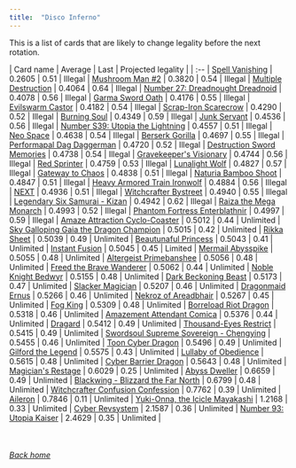 ```yaml
---
title:  "Disco Inferno"
---
```


This is a list of cards that are likely to change legality before the next rotation.

| Card name | Average | Last | Projected legality |
| :-- |
[Spell Vanishing](https://db.ygoprodeck.com/card/?search=Spell%20Vanishing) | 0.2605 | 0.51 | Illegal |
[Mushroom Man #2](https://db.ygoprodeck.com/card/?search=Mushroom%20Man%20#2) | 0.3820 | 0.54 | Illegal |
[Multiple Destruction](https://db.ygoprodeck.com/card/?search=Multiple%20Destruction) | 0.4064 | 0.64 | Illegal |
[Number 27: Dreadnought Dreadnoid](https://db.ygoprodeck.com/card/?search=Number%2027:%20Dreadnought%20Dreadnoid) | 0.4078 | 0.56 | Illegal |
[Garma Sword Oath](https://db.ygoprodeck.com/card/?search=Garma%20Sword%20Oath) | 0.4176 | 0.55 | Illegal |
[Evilswarm Castor](https://db.ygoprodeck.com/card/?search=Evilswarm%20Castor) | 0.4182 | 0.54 | Illegal |
[Scrap-Iron Scarecrow](https://db.ygoprodeck.com/card/?search=Scrap-Iron%20Scarecrow) | 0.4290 | 0.52 | Illegal |
[Burning Soul](https://db.ygoprodeck.com/card/?search=Burning%20Soul) | 0.4349 | 0.59 | Illegal |
[Junk Servant](https://db.ygoprodeck.com/card/?search=Junk%20Servant) | 0.4536 | 0.56 | Illegal |
[Number S39: Utopia the Lightning](https://db.ygoprodeck.com/card/?search=Number%20S39:%20Utopia%20the%20Lightning) | 0.4557 | 0.51 | Illegal |
[Neo Space](https://db.ygoprodeck.com/card/?search=Neo%20Space) | 0.4638 | 0.54 | Illegal |
[Berserk Gorilla](https://db.ygoprodeck.com/card/?search=Berserk%20Gorilla) | 0.4697 | 0.55 | Illegal |
[Performapal Dag Daggerman](https://db.ygoprodeck.com/card/?search=Performapal%20Dag%20Daggerman) | 0.4720 | 0.52 | Illegal |
[Destruction Sword Memories](https://db.ygoprodeck.com/card/?search=Destruction%20Sword%20Memories) | 0.4738 | 0.54 | Illegal |
[Gravekeeper's Visionary](https://db.ygoprodeck.com/card/?search=Gravekeeper's%20Visionary) | 0.4744 | 0.56 | Illegal |
[Red Sprinter](https://db.ygoprodeck.com/card/?search=Red%20Sprinter) | 0.4759 | 0.53 | Illegal |
[Lunalight Wolf](https://db.ygoprodeck.com/card/?search=Lunalight%20Wolf) | 0.4827 | 0.57 | Illegal |
[Gateway to Chaos](https://db.ygoprodeck.com/card/?search=Gateway%20to%20Chaos) | 0.4838 | 0.51 | Illegal |
[Naturia Bamboo Shoot](https://db.ygoprodeck.com/card/?search=Naturia%20Bamboo%20Shoot) | 0.4847 | 0.51 | Illegal |
[Heavy Armored Train Ironwolf](https://db.ygoprodeck.com/card/?search=Heavy%20Armored%20Train%20Ironwolf) | 0.4884 | 0.56 | Illegal |
[NEXT](https://db.ygoprodeck.com/card/?search=NEXT) | 0.4936 | 0.51 | Illegal |
[Witchcrafter Bystreet](https://db.ygoprodeck.com/card/?search=Witchcrafter%20Bystreet) | 0.4940 | 0.55 | Illegal |
[Legendary Six Samurai - Kizan](https://db.ygoprodeck.com/card/?search=Legendary%20Six%20Samurai%20-%20Kizan) | 0.4942 | 0.62 | Illegal |
[Raiza the Mega Monarch](https://db.ygoprodeck.com/card/?search=Raiza%20the%20Mega%20Monarch) | 0.4993 | 0.52 | Illegal |
[Phantom Fortress Enterblathnir](https://db.ygoprodeck.com/card/?search=Phantom%20Fortress%20Enterblathnir) | 0.4997 | 0.59 | Illegal |
[Amaze Attraction Cyclo-Coaster](https://db.ygoprodeck.com/card/?search=Amaze%20Attraction%20Cyclo-Coaster) | 0.5012 | 0.44 | Unlimited |
[Sky Galloping Gaia the Dragon Champion](https://db.ygoprodeck.com/card/?search=Sky%20Galloping%20Gaia%20the%20Dragon%20Champion) | 0.5015 | 0.42 | Unlimited |
[Rikka Sheet](https://db.ygoprodeck.com/card/?search=Rikka%20Sheet) | 0.5039 | 0.49 | Unlimited |
[Beautunaful Princess](https://db.ygoprodeck.com/card/?search=Beautunaful%20Princess) | 0.5043 | 0.41 | Unlimited |
[Instant Fusion](https://db.ygoprodeck.com/card/?search=Instant%20Fusion) | 0.5045 | 0.45 | Limited |
[Mermail Abysspike](https://db.ygoprodeck.com/card/?search=Mermail%20Abysspike) | 0.5055 | 0.48 | Unlimited |
[Altergeist Primebanshee](https://db.ygoprodeck.com/card/?search=Altergeist%20Primebanshee) | 0.5056 | 0.48 | Unlimited |
[Freed the Brave Wanderer](https://db.ygoprodeck.com/card/?search=Freed%20the%20Brave%20Wanderer) | 0.5062 | 0.44 | Unlimited |
[Noble Knight Bedwyr](https://db.ygoprodeck.com/card/?search=Noble%20Knight%20Bedwyr) | 0.5155 | 0.48 | Unlimited |
[Dark Beckoning Beast](https://db.ygoprodeck.com/card/?search=Dark%20Beckoning%20Beast) | 0.5173 | 0.47 | Unlimited |
[Slacker Magician](https://db.ygoprodeck.com/card/?search=Slacker%20Magician) | 0.5207 | 0.46 | Unlimited |
[Dragonmaid Ernus](https://db.ygoprodeck.com/card/?search=Dragonmaid%20Ernus) | 0.5266 | 0.46 | Unlimited |
[Nekroz of Areadbhair](https://db.ygoprodeck.com/card/?search=Nekroz%20of%20Areadbhair) | 0.5267 | 0.45 | Unlimited |
[Fog King](https://db.ygoprodeck.com/card/?search=Fog%20King) | 0.5309 | 0.48 | Unlimited |
[Borreload Riot Dragon](https://db.ygoprodeck.com/card/?search=Borreload%20Riot%20Dragon) | 0.5318 | 0.46 | Unlimited |
[Amazement Attendant Comica](https://db.ygoprodeck.com/card/?search=Amazement%20Attendant%20Comica) | 0.5376 | 0.44 | Unlimited |
[Dragard](https://db.ygoprodeck.com/card/?search=Dragard) | 0.5412 | 0.49 | Unlimited |
[Thousand-Eyes Restrict](https://db.ygoprodeck.com/card/?search=Thousand-Eyes%20Restrict) | 0.5415 | 0.49 | Unlimited |
[Swordsoul Supreme Sovereign - Chengying](https://db.ygoprodeck.com/card/?search=Swordsoul%20Supreme%20Sovereign%20-%20Chengying) | 0.5455 | 0.46 | Unlimited |
[Toon Cyber Dragon](https://db.ygoprodeck.com/card/?search=Toon%20Cyber%20Dragon) | 0.5496 | 0.49 | Unlimited |
[Gilford the Legend](https://db.ygoprodeck.com/card/?search=Gilford%20the%20Legend) | 0.5575 | 0.43 | Unlimited |
[Lullaby of Obedience](https://db.ygoprodeck.com/card/?search=Lullaby%20of%20Obedience) | 0.5615 | 0.48 | Unlimited |
[Cyber Barrier Dragon](https://db.ygoprodeck.com/card/?search=Cyber%20Barrier%20Dragon) | 0.5643 | 0.48 | Unlimited |
[Magician's Restage](https://db.ygoprodeck.com/card/?search=Magician's%20Restage) | 0.6029 | 0.25 | Unlimited |
[Abyss Dweller](https://db.ygoprodeck.com/card/?search=Abyss%20Dweller) | 0.6659 | 0.49 | Unlimited |
[Blackwing - Blizzard the Far North](https://db.ygoprodeck.com/card/?search=Blackwing%20-%20Blizzard%20the%20Far%20North) | 0.6799 | 0.48 | Unlimited |
[Witchcrafter Confusion Confession](https://db.ygoprodeck.com/card/?search=Witchcrafter%20Confusion%20Confession) | 0.7762 | 0.39 | Unlimited |
[Aileron](https://db.ygoprodeck.com/card/?search=Aileron) | 0.7846 | 0.11 | Unlimited |
[Yuki-Onna, the Icicle Mayakashi](https://db.ygoprodeck.com/card/?search=Yuki-Onna,%20the%20Icicle%20Mayakashi) | 1.2168 | 0.33 | Unlimited |
[Cyber Revsystem](https://db.ygoprodeck.com/card/?search=Cyber%20Revsystem) | 2.1587 | 0.36 | Unlimited |
[Number 93: Utopia Kaiser](https://db.ygoprodeck.com/card/?search=Number%2093:%20Utopia%20Kaiser) | 2.4629 | 0.35 | Unlimited |

<br>

###### [Back home](index)